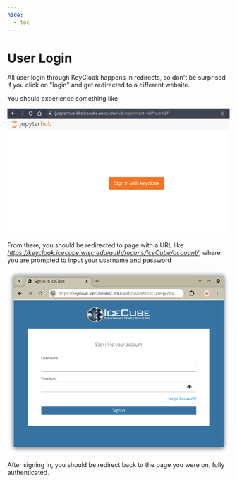 ```yaml
---
hide:
  - toc
---
```


# User Login

All user login through KeyCloak happens in redirects, so don't be surprised if you click on "login" and get redirected to a different website.

You should experience something like 

![login_link](images/login_link.png)

From there, you should be redirected to page with a URL like _https://keycloak.icecube.wisc.edu/auth/realms/IceCube/account/_, where you are prompted to input your username and password

![redirect_login](images/redirect_login.png)

After signing in, you should be redirect back to the page you were on, fully authenticated.
